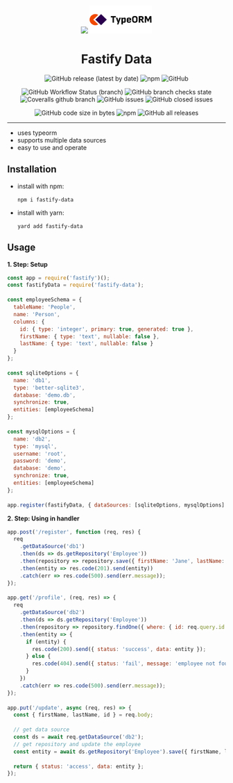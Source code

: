 <div align="center" >

<img src="https://simpleicons.org/icons/fastify.svg" width="64">
<img src="https://raw.githubusercontent.com/typeorm/typeorm/master/resources/logo_big.png" height="64" width="144">

<h1>Fastify Data</h1>

![GitHub release (latest by date)](https://img.shields.io/github/v/release/isildakfikret/fastify-data?logo=github)
![npm](https://img.shields.io/npm/v/fastify-data?logo=npm)
![GitHub](https://img.shields.io/github/license/isildakfikret/fastify-data)

![GitHub Workflow Status (branch)](https://img.shields.io/github/workflow/status/isildakfikret/fastify-data/ci/master)
![GitHub branch checks state](https://img.shields.io/github/checks-status/isildakfikret/fastify-data/master)
![Coveralls github branch](https://img.shields.io/coveralls/github/isildakfikret/fastify-data/master?label=coverage%40master&logo=coveralls)
![GitHub issues](https://img.shields.io/github/issues-raw/isildakfikret/fastify-data)
![GitHub closed issues](https://img.shields.io/github/issues-closed-raw/isildakfikret/fastify-data)

![GitHub code size in bytes](https://img.shields.io/github/languages/code-size/isildakfikret/fastify-data)
![npm](https://img.shields.io/npm/dt/fastify-data?logo=npm)
![GitHub all releases](https://img.shields.io/github/downloads/isildakfikret/fastify-data/total?logo=github)

<hr />

</div>

- uses typeorm
- supports multiple data sources
- easy to use and operate

## Installation

- install with npm:

  ```shell
  npm i fastify-data
  ```

- install with yarn:

  ```shell
  yard add fastify-data
  ```

## Usage

**1. Step: Setup**

```javascript
const app = require('fastify')();
const fastifyData = require('fastify-data');

const employeeSchema = {
  tableName: 'People',
  name: 'Person',
  columns: {
    id: { type: 'integer', primary: true, generated: true },
    firstName: { type: 'text', nullable: false },
    lastName: { type: 'text', nullable: false }
  }
};

const sqliteOptions = {
  name: 'db1',
  type: 'better-sqlite3',
  database: 'demo.db',
  synchronize: true,
  entities: [employeeSchema]
};

const mysqlOptions = {
  name: 'db2',
  type: 'mysql',
  username: 'root',
  password: 'demo',
  database: 'demo',
  synchronize: true,
  entities: [employeeSchema]
};

app.register(fastifyData, { dataSources: [sqliteOptions, mysqlOptions] });
```

**2. Step: Using in handler**

```javascript
app.post('/register', function (req, res) {
  req
    .getDataSource('db1')
    .then(ds => ds.getRepository('Employee'))
    .then(repository => repository.save({ firstName: 'Jane', lastName: 'Doe' }))
    .then(entity => res.code(201).send(entity))
    .catch(err => res.code(500).send(err.message));
});

app.get('/profile', (req, res) => {
  req
    .getDataSource('db2')
    .then(ds => ds.getRepository('Employee'))
    .then(repository => repository.findOne({ where: { id: req.query.id } }))
    .then(entity => {
      if (entity) {
        res.code(200).send({ status: 'success', data: entity });
      } else {
        res.code(404).send({ status: 'fail', message: 'employee not found' });
      }
    })
    .catch(err => res.code(500).send(err.message));
});

app.put('/update', async (req, res) => {
  const { firstName, lastName, id } = req.body;

  // get data source
  const ds = await req.getDataSource('db2');
  // get repository and update the employee
  const entity = await ds.getRepository('Employee').save({ firstName, lastName, id });

  return { status: 'access', data: entity };
});
```
